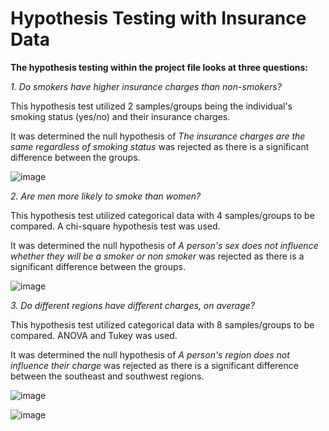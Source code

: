 # Hypothesis Testing with Insurance Data
 
**The hypothesis testing within the project file looks at three questions:**

*1. Do smokers have higher insurance charges than non-smokers?*

This hypothesis test utilized 2 samples/groups being the individual's smoking status (yes/no) and their insurance charges.

It was determined the null hypothesis of *The insurance charges are the same regardless of smoking status* was rejected as there is a significant difference between the groups. 

![image](https://user-images.githubusercontent.com/114834926/217427173-6762048b-36b6-4a9d-9520-30223f1d6250.png)


*2. Are men more likely to smoke than women?*

This hypothesis test utilized categorical data with 4 samples/groups to be compared. A chi-square hypothesis test was used. 

It was determined the null hypothesis of *A person's sex does not influence whether they will be a smoker or non smoker* was rejected as there is a significant difference between the groups. 

![image](https://user-images.githubusercontent.com/114834926/217427787-3f7b74dc-1a15-40b7-a091-55ea1e3fbd8e.png)


*3. Do different regions have different charges, on average?*

This hypothesis test utilized categorical data with 8 samples/groups to be compared. ANOVA and Tukey was used. 

It was determined the null hypothesis of *A person's region does not influence their charge* was rejected as there is a significant difference between the southeast and southwest regions.  

![image](https://user-images.githubusercontent.com/114834926/217428130-976b3a28-d079-4cf7-9bf9-8801ba88bd03.png)


![image](https://user-images.githubusercontent.com/114834926/217428060-f701dc21-c95e-468f-8de5-3aeec224319f.png)
